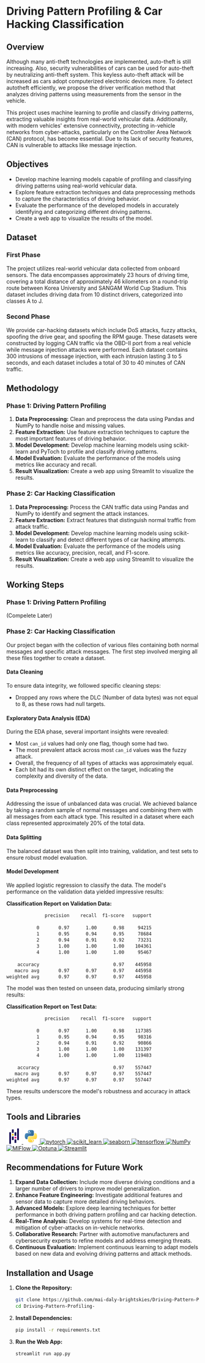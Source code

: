 # Driving Pattern Profiling & Car Hacking Classification

## Overview
Although many anti-theft technologies are implemented, auto-theft is still increasing. Also, security vulnerabilities of cars can be used for auto-theft by neutralizing anti-theft system. This keyless auto-theft attack will be increased as cars adopt computerized electronic devices more. To detect autotheft efficiently, we propose the driver verification method that analyzes driving patterns using measurements from the sensor in the vehicle.

This project uses machine learning to profile and classify driving patterns, extracting valuable insights from real-world vehicular data. Additionally, with modern vehicles' extensive connectivity, protecting in-vehicle networks from cyber-attacks, particularly on the Controller Area Network (CAN) protocol, has become essential. Due to its lack of security features, CAN is vulnerable to attacks like message injection.

## Objectives
- Develop machine learning models capable of profiling and classifying driving patterns using real-world vehicular data.
- Explore feature extraction techniques and data preprocessing methods to capture the characteristics of driving behavior.
- Evaluate the performance of the developed models in accurately identifying and categorizing different driving patterns.
- Create a web app to visualize the results of the model.

## Dataset

### First Phase
The project utilizes real-world vehicular data collected from onboard sensors. The data encompasses approximately 23 hours of driving time, covering a total distance of approximately 46 kilometers on a round-trip route between Korea University and SANGAM World Cup Stadium. This dataset includes driving data from 10 distinct drivers, categorized into classes A to J.

### Second Phase
We provide car-hacking datasets which include DoS attacks, fuzzy attacks, spoofing the drive gear, and spoofing the RPM gauge. These datasets were constructed by logging CAN traffic via the OBD-II port from a real vehicle while message injection attacks were performed. Each dataset contains 300 intrusions of message injection, with each intrusion lasting 3 to 5 seconds, and each dataset includes a total of 30 to 40 minutes of CAN traffic.

## Methodology

### Phase 1: Driving Pattern Profiling
1. **Data Preprocessing:** Clean and preprocess the data using Pandas and NumPy to handle noise and missing values.
2. **Feature Extraction:** Use feature extraction techniques to capture the most important features of driving behavior.
3. **Model Development:** Develop machine learning models using scikit-learn and PyToch to profile and classify driving patterns.
4. **Model Evaluation:** Evaluate the performance of the models using metrics like accuracy and recall.
5. **Result Visualization:** Create a web app using Streamlit to visualize the results.

### Phase 2: Car Hacking Classification
1. **Data Preprocessing:** Process the CAN traffic data using Pandas and NumPy to identify and segment the attack instances.
2. **Feature Extraction:** Extract features that distinguish normal traffic from attack traffic.
3. **Model Development:** Develop machine learning models using scikit-learn to classify and detect different types of car hacking attempts.
4. **Model Evaluation:** Evaluate the performance of the models using metrics like accuracy, precision, recall, and F1-score.
5. **Result Visualization:** Create a web app using Streamlit to visualize the results.

## Working Steps
### Phase 1: Driving Pattern Profiling
(Compelete Later)


### Phase 2: Car Hacking Classification
Our project began with the collection of various files containing both normal messages and specific attack messages. The first step involved merging all these files together to create a dataset.

#### Data Cleaning
To ensure data integrity, we followed specific cleaning steps:
- Dropped any rows where the DLC (Number of data bytes) was not equal to 8, as these rows had null targets.

#### Exploratory Data Analysis (EDA)
During the EDA phase, several important insights were revealed:
- Most `can_id` values had only one flag, though some had two.
- The most prevalent attack across most `can_id` values was the fuzzy attack.
- Overall, the frequency of all types of attacks was approximately equal.
- Each bit had its own distinct effect on the target, indicating the complexity and diversity of the data.

#### Data Preprocessing
Addressing the issue of unbalanced data was crucial. We achieved balance by taking a random sample of normal messages and combining them with all messages from each attack type. This resulted in a dataset where each class represented approximately 20% of the total data.

#### Data Splitting
The balanced dataset was then split into training, validation, and test sets to ensure robust model evaluation.

#### Model Development
We applied logistic regression to classify the data. The model's performance on the validation data yielded impressive results:

**Classification Report on Validation Data:**
```
              precision    recall  f1-score   support

           0       0.97      1.00      0.98     94215
           1       0.95      0.94      0.95     78684
           2       0.94      0.91      0.92     73231
           3       1.00      1.00      1.00    104361
           4       1.00      1.00      1.00     95467

    accuracy                           0.97    445958
   macro avg       0.97      0.97      0.97    445958
weighted avg       0.97      0.97      0.97    445958
```

The model was then tested on unseen data, producing similarly strong results:

**Classification Report on Test Data:**
```
              precision    recall  f1-score   support

           0       0.97      1.00      0.98    117385
           1       0.95      0.94      0.95     98316
           2       0.94      0.91      0.92     90866
           3       1.00      1.00      1.00    131397
           4       1.00      1.00      1.00    119483

    accuracy                           0.97    557447
   macro avg       0.97      0.97      0.97    557447
weighted avg       0.97      0.97      0.97    557447
```

These results underscore the model's robustness and accuracy in attack types.

## Tools and Libraries

<p align="left"> <a href="https://www.w3schools.com/cs/" target="_blank" rel="noreferrer"> 
<a href="https://pandas.pydata.org/" target="_blank" rel="noreferrer"> <img src="https://raw.githubusercontent.com/devicons/devicon/2ae2a900d2f041da66e950e4d48052658d850630/icons/pandas/pandas-original.svg" alt="pandas" width="40" height="40"/> </a> <a href="https://www.python.org" target="_blank" rel="noreferrer"> <img src="https://raw.githubusercontent.com/devicons/devicon/master/icons/python/python-original.svg" alt="python" width="40" height="40"/> </a> <a href="https://pytorch.org/" target="_blank" rel="noreferrer"> <img src="https://www.vectorlogo.zone/logos/pytorch/pytorch-icon.svg" alt="pytorch" width="40" height="40"/> </a> <a href="https://scikit-learn.org/" target="_blank" rel="noreferrer"> <img src="https://upload.wikimedia.org/wikipedia/commons/0/05/Scikit_learn_logo_small.svg" alt="scikit_learn" width="40" height="40"/> </a> <a href="https://seaborn.pydata.org/" target="_blank" rel="noreferrer"> <img src="https://seaborn.pydata.org/_images/logo-mark-lightbg.svg" alt="seaborn" width="40" height="40"/> </a> <a href="https://www.tensorflow.org" target="_blank" rel="noreferrer"> <img src="https://www.vectorlogo.zone/logos/tensorflow/tensorflow-icon.svg" alt="tensorflow" width="40" height="40"/> </a> <a href="https://numpy.org/" target="_blank" rel="noreferrer"> <img src="https://numpy.org/doc/stable/_static/numpylogo.svg" alt="NumPy" width="80" height="40"/> </a> <a href="https://mlflow.org/" target="_blank" rel="noreferrer"> <img src="https://th.bing.com/th/id/OIP.OsB57V0FPteixDBD_BBN4gHaCt?w=321&h=128&c=7&r=0&o=5&pid=1.7" alt="MlFlow" width="60" height="40"/> </a> <a href="https://optuna.org/" target="_blank" rel="noreferrer"> <img src="https://th.bing.com/th/id/R.03ca3566557285f85f4f6fb9c0b99ff4?rik=zrr1Q1bqVILT1w&pid=ImgRaw&r=0" alt="Optuna" width="100" height="60"/> </a> <a href="https://streamlit.io/" target="_blank" rel="noreferrer"> <img src="https://cdn.knoji.com/images/logo/streamlit.jpg?fit=contain&trim=true&flatten=true&extend=25&width=1200&height=630" alt="Streamlit" width="80" height="80"/> </a> 

## Recommendations for Future Work
1. **Expand Data Collection:** Include more diverse driving conditions and a larger number of drivers to improve model generalization.
2. **Enhance Feature Engineering:** Investigate additional features and sensor data to capture more detailed driving behaviors.
3. **Advanced Models:** Explore deep learning techniques for better performance in both driving pattern profiling and car hacking detection.
4. **Real-Time Analysis:** Develop systems for real-time detection and mitigation of cyber-attacks on in-vehicle networks.
5. **Collaborative Research:** Partner with automotive manufacturers and cybersecurity experts to refine models and address emerging threats.
6. **Continuous Evaluation:** Implement continuous learning to adapt models based on new data and evolving driving patterns and attack methods.

## Installation and Usage
1. **Clone the Repository:**
   ```bash
   git clone https://github.com/mai-daly-brightskies/Driving-Pattern-Profiling-.git
   cd Driving-Pattern-Profiling-

   ```

2. **Install Dependencies:**
   ```bash
   pip install -r requirements.txt
   ```

3. **Run the Web App:**
   ```bash
   streamlit run app.py
   ```
